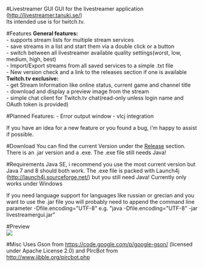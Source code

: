 #Livestreamer GUI
GUI for the livestreamer application (http://livestreamer.tanuki.se/)<br>
Its intended use is for twitch.tv.

#Features
<b>General features:</b><br>
	- supports stream lists for multiple stream services<br>
	- save streams in a list and start them via a double click or a button<br>
	- switch between all livestreamer available quality settings(worst, low, medium, high, best)<br>
	- Import/Export streams from all saved services to a simple .txt file<br>
	- New version check and a link to the releases section if one is available<br>
<b>Twitch.tv exclusive:</b><br>
	- get Stream Information like online status, current game and channel title<br>
	- download and display a preview image from the stream<br>
	- simple chat client for Twitch.tv chat(read-only unless login name and OAuth token is provided)<br>
	
#Planned Features:
	- Error output window
	- vlcj integration
	
If you have an idea for a new feature or you found a bug, i'm happy to assist if possible.

#Download
You can find the current Version under the <a href src="https://github.com/westerwave/livestreamer_twitch_gui/releases">Release</a> section.
There is an .jar version and a .exe. The .exe file still needs Java!

#Requirements
Java SE, i recommend you use the most current version but Java 7 and 8 should both work.
The .exe file is packed with Launch4j (http://launch4j.sourceforge.net/) but you still need Java!
Currently only works under Windows

If you need language support for languages like russian or grecian and you want to use the .jar file
you will probably need to append the command line parameter -Dfile.encoding="UTF-8" e.g. "java -Dfile.encoding="UTF-8" -jar livestreamergui.jar"

#Preview
<br>
<img width="auto" height="auto" src="https://github.com/westerwave/livestreamer_twitch_gui/blob/master/preview.png"></img>
<br>


#Misc
Uses Gson from https://code.google.com/p/google-gson/ (licensed under Apache License 2.0) and
PIrcBot from http://www.jibble.org/pircbot.php
